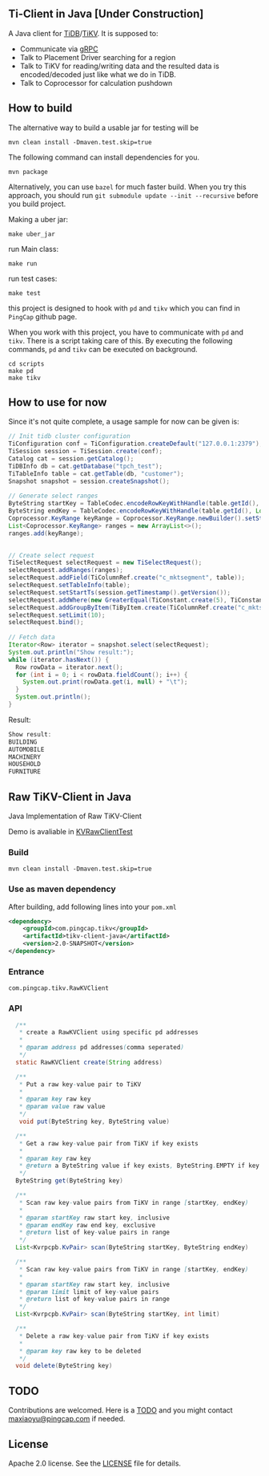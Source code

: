 ## Ti-Client in Java [Under Construction]

A Java client for [TiDB](https://github.com/pingcap/tidb)/[TiKV](https://github.com/pingcap/tikv).
It is supposed to:
+ Communicate via [gRPC](http://www.grpc.io/)
+ Talk to Placement Driver searching for a region
+ Talk to TiKV for reading/writing data and the resulted data is encoded/decoded just like what we do in TiDB.
+ Talk to Coprocessor for calculation pushdown

## How to build

The alternative way to build a usable jar for testing will be
```
mvn clean install -Dmaven.test.skip=true
```

The following command can install dependencies for you.
```
mvn package
```

Alternatively, you can use `bazel` for much faster build. When you try this approach, you should run `git submodule update --init --recursive` before you build project.

Making a uber jar:
```
make uber_jar
```
run Main class:
```
make run
```

run test cases:
```
make test
```

this project is designed to hook with `pd` and `tikv` which you can find in `PingCap` github page.

When you work with this project, you have to communicate with `pd` and `tikv`. There is a script taking care of this. By executing the following commands, `pd` and `tikv` can be executed on background.
```
cd scripts
make pd
make tikv
```

## How to use for now
Since it's not quite complete, a usage sample for now can be given is:
```java
// Init tidb cluster configuration
TiConfiguration conf = TiConfiguration.createDefault("127.0.0.1:2379");
TiSession session = TiSession.create(conf);
Catalog cat = session.getCatalog();
TiDBInfo db = cat.getDatabase("tpch_test");
TiTableInfo table = cat.getTable(db, "customer");
Snapshot snapshot = session.createSnapshot();
 
// Generate select ranges
ByteString startKey = TableCodec.encodeRowKeyWithHandle(table.getId(), Long.MIN_VALUE);
ByteString endKey = TableCodec.encodeRowKeyWithHandle(table.getId(), Long.MAX_VALUE);
Coprocessor.KeyRange keyRange = Coprocessor.KeyRange.newBuilder().setStart(startKey).setEnd(endKey).build();
List<Coprocessor.KeyRange> ranges = new ArrayList<>();
ranges.add(keyRange);

 
// Create select request
TiSelectRequest selectRequest = new TiSelectRequest();
selectRequest.addRanges(ranges);
selectRequest.addField(TiColumnRef.create("c_mktsegment", table));
selectRequest.setTableInfo(table);
selectRequest.setStartTs(session.getTimestamp().getVersion());
selectRequest.addWhere(new GreaterEqual(TiConstant.create(5), TiConstant.create(5)));
selectRequest.addGroupByItem(TiByItem.create(TiColumnRef.create("c_mktsegment"), false));
selectRequest.setLimit(10);
selectRequest.bind();
 
// Fetch data
Iterator<Row> iterator = snapshot.select(selectRequest);
System.out.println("Show result:");
while (iterator.hasNext()) {
  Row rowData = iterator.next();
  for (int i = 0; i < rowData.fieldCount(); i++) {
    System.out.print(rowData.get(i, null) + "\t");
  }
  System.out.println();
}

```
Result:
```java
Show result:
BUILDING	
AUTOMOBILE	
MACHINERY	
HOUSEHOLD	
FURNITURE	
```

## Raw TiKV-Client in Java
Java Implementation of Raw TiKV-Client

Demo is avaliable in [KVRawClientTest](https://github.com/birdstorm/KVRawClientTest/)

### Build
```
mvn clean install -Dmaven.test.skip=true
```

### Use as maven dependency
After building, add following lines into your `pom.xml` 
```xml
<dependency>
    <groupId>com.pingcap.tikv</groupId>
    <artifactId>tikv-client-java</artifactId>
    <version>2.0-SNAPSHOT</version>
</dependency>
```

### Entrance
`com.pingcap.tikv.RawKVClient`

### API

```java
  /**
   * create a RawKVClient using specific pd addresses
   *
   * @param address pd addresses(comma seperated)
   */
  static RawKVClient create(String address)
```

```java
  /**
   * Put a raw key-value pair to TiKV
   *
   * @param key raw key
   * @param value raw value
   */
   void put(ByteString key, ByteString value)
```

```java
  /**
   * Get a raw key-value pair from TiKV if key exists
   *
   * @param key raw key
   * @return a ByteString value if key exists, ByteString.EMPTY if key does not exist
   */
  ByteString get(ByteString key)
```

```java
  /**
   * Scan raw key-value pairs from TiKV in range [startKey, endKey)
   *
   * @param startKey raw start key, inclusive
   * @param endKey raw end key, exclusive
   * @return list of key-value pairs in range
   */
  List<Kvrpcpb.KvPair> scan(ByteString startKey, ByteString endKey)
```

```java
  /**
   * Scan raw key-value pairs from TiKV in range [startKey, endKey)
   *
   * @param startKey raw start key, inclusive
   * @param limit limit of key-value pairs
   * @return list of key-value pairs in range
   */
  List<Kvrpcpb.KvPair> scan(ByteString startKey, int limit)
```

```java
  /**
   * Delete a raw key-value pair from TiKV if key exists
   *
   * @param key raw key to be deleted
   */ 
  void delete(ByteString key) 
```


## TODO
Contributions are welcomed. Here is a [TODO](https://github.com/pingcap/tikv-client-java/wiki/TODO-Lists) and you might contact maxiaoyu@pingcap.com if needed.

## License
Apache 2.0 license. See the [LICENSE](./LICENSE) file for details.
